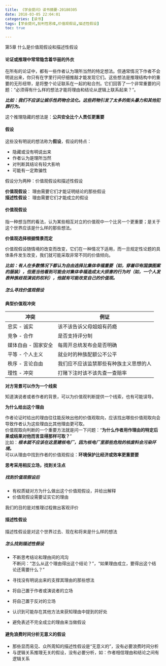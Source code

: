 ```yaml
---
title: 《学会提问》读书摘要-20180305
date: 2018-03-05 22:04:01
categories: [读书]
tags: [学会提问,批判性思维,价值观假设,描述性假设]
toc: true

---
```


第5章 什么是价值观假设和描述性假设
<!--more-->

#### 论证或推理中常常隐含着华丽的外衣
在所有的论证中，都有一些作者认为理所当然的特定想法。但通常情况下作者不会明说出来，你只有在字里行间仔细推敲才能发现它们。这些想法是推理结构中的重要的无形纽带，是将整个论证联系在一起的粘合剂。它们回答了一个非常重要的问题：“必须得有什么样的想法才能将理由和结论从逻辑上联系起来？”。

***比如：我们不应该让娱乐性药物合法化。这些药物引发了太多的街头暴力和其他犯罪行为。***

这个推理隐藏的想法是：**公共安全比个人责任更重要**


#### 假设
这些没有明说的想法称为**假设**，假设的特点：

* 隐藏或没有明说出来
* 作者认为是理所当然
* 对判断其结论有较大影响
* 可能有一定欺骗性

假设分为两种：价值观假设和描述性假设

**价值观假设**： 理由需要它们才能证明结论的那些假设 <br>
**描述性假设**： 理由需要它们才能成立的假设

#### 价值观假设 

指一种想当然的看法，认为某些相互对立的价值观中一个比另一个更重要；是关于这个世界应该是什么样的那些想法。

**价值观选择根据情景而定**

价值观假设随情境的改变而改变，它们在一种情况下适用，而一旦规定性论题的具体条件发生改变，我们就可能采取非常不同的价值倾向。

***比如：有人在多数情况下都认为自由选择比集体幸福重要（如，穿着印有国旗图案的服装），但是当他看到可能会对集体幸福造成太大损害的行为时（如，一个人发表种族歧视演说的权利），他就有可能改变自己的价值观。***

##### 怎么寻找价值观假设

**典型价值观冲突**

|冲突|例证|
|----|----|
|忠实 - 诚实|该不该告诉父母姐姐有药瘾|
|竞争 - 合作|是否支持评分制|
|媒体自由 - 国家安全|每周开总统发布会是否明确|
|平等 - 个人主义| 就业时的种族配额公不公平|
|秩序 - 言论自由| 我们应不应该监禁那些有种族主义思想的人|
|理性 - 冲突| 打赌下注时该不该先查一查赔率|

**对方背景可以作为一个线索**

知道演说者或者作者的背景，可以为价值观判断提供一个线索，也有可能误导。

**为什么给出这个理由**

作者论证时给出的理由往往能反映出他的价值观取向，应该找出哪些价值观取向会导致作者认为这些理由比其他理由更可取。<br>
价值观取向判断的一个重要方法就是问一下问题：“**为什么作者用作理由的特定后果或结果对他而言显得那样可取？**” <br>
比如：***根本就不应该在这里建核电厂，因为核电厂里那些危险的核废料会污染环境。*** <br>
可以从理由中找到作者的价值观假设：**环境保护比经济或效率更重要要**

**思考采用相反立场，找到关注点**

##### 找到价值观假设后

* 有权质疑对方为什么做出这个价值观假设，并给出解释
* 价值观假设需要证实它的理由

我们的目的是对推理过程做出客观评价

#### 描述性假设

描述性假设是对这个世界过去、现在和将来是什么样的想法

##### 怎么找到描述性假设

* 不断思考结论和理由间的鸿沟<br>
不断问：“怎么从这个理由得出这个结论？”，“如果理由成立，要得出这个结论还需要什么？”

* 寻找没有明说出来的支撑其理由的那些想法
* 将自己置于作者或演说者的立场
* 将自己置于反对的立场
* 认识到可能存在其他方法来获知理由中提到的好处
* 避免表述不完全成立的理由来当做假设

#### 避免浪费时间分析无意义的假设

* 那些显而易见、众所周知的描述性假设是“无意义的”，没有必要浪费时间分析
* 与逻辑关系推理无关的假设，没有必要分析，如：作者相信理由和结论之间有逻辑关系


